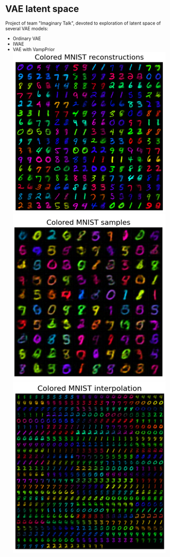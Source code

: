 # VAE latent space
Project of team "Imaginary Talk", devoted to exploration of latent space of several VAE models:

* Ordinary VAE
* IWAE
* VAE with VampPrior
  \
  <img src="imgs/VampPrior_reconstructions.jpg" alt="drawing" width="500"/>
  <img src="imgs/VampPrior_samples.jpg" alt="drawing" width="500"/>
  <img src="imgs/VampPrior_interpolation.jpg" alt="drawing" width="500"/>
